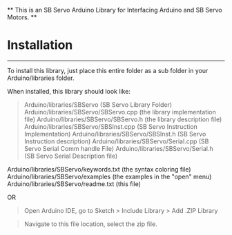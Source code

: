 ** This is an SB Servo Arduino Library for Interfacing Arduino and SB Servo Motors. **

# Installation
--------------------------------------------------------------------------------

To install this library, just place this entire folder as a sub folder in your
Arduino/libraries folder.

When installed, this library should look like:

> Arduino/libraries/SBServo              (SB Servo Library Folder)
> Arduino/libraries/SBServo/SBServo.cpp     (the library implementation file)
> Arduino/libraries/SBServo/SBServo.h       (the library description file)
> Arduino/libraries/SBServo/SBSInst.cpp     (SB Servo Instruction Implementation)
> Arduino/libraries/SBServo/SBSInst.h       (SB Servo Instruction description)
> Arduino/libraries/SBServo/Serial.cpp     (SB Servo Serial Comm handle File)
> Arduino/libraries/SBServo/Serial.h       (SB Servo Serial Description file)

Arduino/libraries/SBServo/keywords.txt (the syntax coloring file)
Arduino/libraries/SBServo/examples     (the examples in the "open" menu)
Arduino/libraries/SBServo/readme.txt   (this file)

OR

> Open Arduino IDE, go to Sketch > Include Library > Add .ZIP Library 

> Navigate to this file location, select the zip file. 